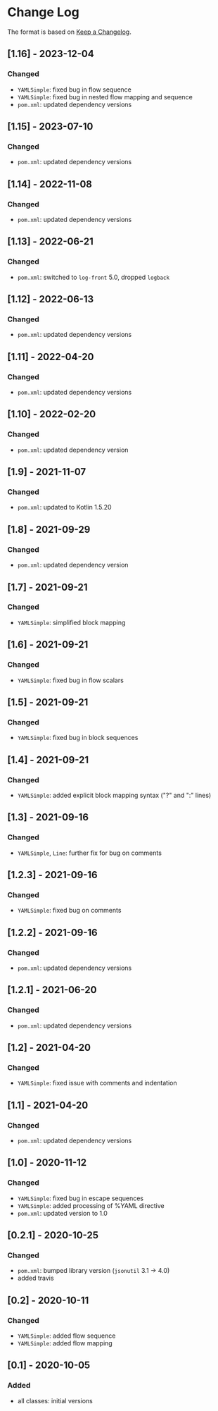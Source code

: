 # Change Log

The format is based on [Keep a Changelog](http://keepachangelog.com/).

## [1.16] - 2023-12-04
### Changed
- `YAMLSimple`: fixed bug in flow sequence
- `YAMLSimple`: fixed bug in nested flow mapping and sequence
- `pom.xml`: updated dependency versions

## [1.15] - 2023-07-10
### Changed
- `pom.xml`: updated dependency versions

## [1.14] - 2022-11-08
### Changed
- `pom.xml`: updated dependency versions

## [1.13] - 2022-06-21
### Changed
- `pom.xml`: switched to `log-front` 5.0, dropped `logback`

## [1.12] - 2022-06-13
### Changed
- `pom.xml`: updated dependency versions

## [1.11] - 2022-04-20
### Changed
- `pom.xml`: updated dependency versions

## [1.10] - 2022-02-20
### Changed
- `pom.xml`: updated dependency version

## [1.9] - 2021-11-07
### Changed
- `pom.xml`: updated to Kotlin 1.5.20

## [1.8] - 2021-09-29
### Changed
- `pom.xml`: updated dependency version

## [1.7] - 2021-09-21
### Changed
- `YAMLSimple`: simplified block mapping

## [1.6] - 2021-09-21
### Changed
- `YAMLSimple`: fixed bug in flow scalars

## [1.5] - 2021-09-21
### Changed
- `YAMLSimple`: fixed bug in block sequences

## [1.4] - 2021-09-21
### Changed
- `YAMLSimple`: added explicit block mapping syntax ("?" and ":" lines)

## [1.3] - 2021-09-16
### Changed
- `YAMLSimple`, `Line`: further fix for bug on comments

## [1.2.3] - 2021-09-16
### Changed
- `YAMLSimple`: fixed bug on comments

## [1.2.2] - 2021-09-16
### Changed
- `pom.xml`: updated dependency versions

## [1.2.1] - 2021-06-20
### Changed
- `pom.xml`: updated dependency versions

## [1.2] - 2021-04-20
### Changed
- `YAMLSimple`: fixed issue with comments and indentation

## [1.1] - 2021-04-20
### Changed
- `pom.xml`: updated dependency versions

## [1.0] - 2020-11-12
### Changed
- `YAMLSimple`: fixed bug in escape sequences
- `YAMLSimple`: added processing of %YAML directive
- `pom.xml`: updated version to 1.0

## [0.2.1] - 2020-10-25
### Changed
- `pom.xml`: bumped library version (`jsonutil` 3.1 -> 4.0)
- added travis

## [0.2] - 2020-10-11
### Changed
- `YAMLSimple`: added flow sequence
- `YAMLSimple`: added flow mapping

## [0.1] - 2020-10-05
### Added
- all classes: initial versions
